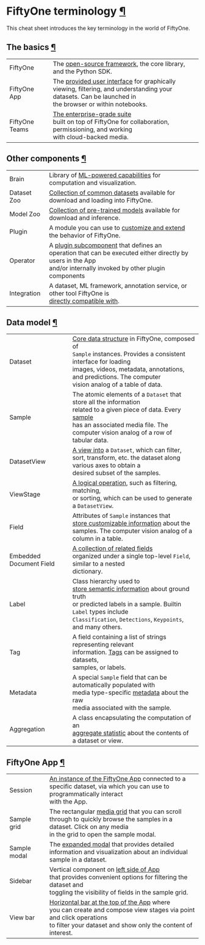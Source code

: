 # FiftyOne terminology [¶](\#fiftyone-terminology "Permalink to this headline")

This cheat sheet introduces the key terminology in the world of FiftyOne.

## The basics [¶](\#the-basics "Permalink to this headline")

|     |     |
| --- | --- |
| FiftyOne | The [open-source framework](../../index.md#fiftyone-library), the core library,<br>and the Python SDK. |
| FiftyOne App | The [provided user interface](../../fiftyone_concepts/app.md#fiftyone-app) for graphically<br>viewing, filtering, and understanding your datasets. Can be launched in<br>the browser or within notebooks. |
| FiftyOne Teams | [The enterprise-grade suite](https://voxel51.com/fiftyone-teams/)<br>built on top of FiftyOne for collaboration, permissioning, and working<br>with cloud-backed media. |

## Other components [¶](\#other-components "Permalink to this headline")

|     |                                                                                                                                                                                                               |
| --- |---------------------------------------------------------------------------------------------------------------------------------------------------------------------------------------------------------------|
| Brain | Library of [ML-powered capabilities](../../fiftyon_concepts/brain.md#fiftyone-brain) for<br>computation and visualization.                                                                                    |
| Dataset Zoo | [Collection of common datasets](../../data/dataset_zoo/index.md#dataset-zoo) available for<br>download and loading into FiftyOne.                                                                             |
| Model Zoo | [Collection of pre-trained models](../../models/model_zoo/index.md#model-zoo) available for<br>download and inference.                                                                                       |
| Plugin | A module you can use to [customize and extend](../../plugins/index.md#fiftyone-plugins)<br>the behavior of FiftyOne.                                                                                          |
| Operator | A [plugin subcomponent](../../plugins/using_plugins.md#using-operators) that defines an<br>operation that can be executed either directly by users in the App<br>and/or internally invoked by other plugin components |
| Integration | A dataset, ML framework, annotation service, or other tool FiftyOne is<br>[directly compatible with](../../integrations/index.md#integrations).                                                               |

## Data model [¶](\#data-model "Permalink to this headline")

|     |     |
| --- | --- |
| Dataset | [Core data structure](../../fiftyone_concepts/basics.md#basics-datasets) in FiftyOne, composed of<br>`Sample` instances. Provides a consistent interface for loading<br>images, videos, metadata, annotations, and predictions. The computer<br>vision analog of a table of data. |
| Sample | The atomic elements of a `Dataset` that store all the information<br>related to a given piece of data. Every [sample](../../fiftyone_concepts/basics.md#basics-samples)<br>has an associated media file. The computer vision analog of a row of<br>tabular data. |
| DatasetView | [A view into](../../fiftyone_concepts/using_views.md#using-views) a `Dataset`, which can filter,<br>sort, transform, etc. the dataset along various axes to obtain a<br>desired subset of the samples. |
| ViewStage | [A logical operation](../../fiftyone_concepts/using_views.md#view-stages), such as filtering, matching,<br>or sorting, which can be used to generate a `DatasetView`. |
| Field | Attributes of `Sample` instances that<br>[store customizable information](../../fiftyone_concepts/basics.md#basics-fields) about the<br>samples. The computer vision analog of a column in a table. |
| Embedded Document Field | [A collection of related fields](../../fiftyone_concepts/using_datasets.md#custom-embedded-documents)<br>organized under a single top-level `Field`, similar to a nested<br>dictionary. |
| Label | Class hierarchy used to<br>[store semantic information](../../fiftyone_concepts/basics.md#basics-labels) about ground truth<br>or predicted labels in a sample. Builtin `Label` types include<br>`Classification`, `Detections`, `Keypoints`, and many others. |
| Tag | A field containing a list of strings representing relevant<br>information. [Tags](../../fiftyone_concepts/basics.md#basics-tags) can be assigned to datasets,<br>samples, or labels. |
| Metadata | A special `Sample` field that can be automatically populated with<br>media type-specific [metadata](../../fiftyone_concepts/basics.md#basics-metadata) about the raw<br>media associated with the sample. |
| Aggregation | A class encapsulating the computation of an<br>[aggregate statistic](../../fiftyone_concepts/basics.md#basics-aggregations) about the contents of<br>a dataset or view. |

## FiftyOne App [¶](\#fiftyone-app "Permalink to this headline")

|     |     |
| --- | --- |
| Session | [An instance of the FiftyOne App](../../fiftyone_concepts/app.md#app-sessions) connected to a<br>specific dataset, via which you can use to programmatically interact<br>with the App. |
| Sample grid | The rectangular [media grid](../../fiftyone_concepts/app.md#app-filtering) that you can scroll<br>through to quickly browse the samples in a dataset. Click on any media<br>in the grid to open the sample modal. |
| Sample modal | The [expanded modal](../../fiftyone_concepts/app.md#app-sample-view) that provides detailed<br>information and visualization about an individual sample in a dataset. |
| Sidebar | Vertical component on [left side of App](../../fiftyone_concepts/app.md#app-fields-sidebar)<br>that provides convenient options for filtering the dataset and<br>toggling the visibility of fields in the sample grid. |
| View bar | [Horizontal bar at the top of the App](../../fiftyone_concepts/app.md#app-create-view) where<br>you can create and compose view stages via point and click operations<br>to filter your dataset and show only the content of interest. |

